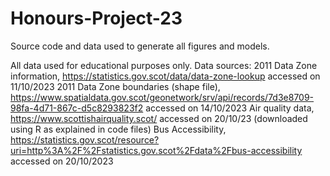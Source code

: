 # Honours-Project-23
Source code and data used to generate all figures and models. 

All data used for educational purposes only.
Data sources:
2011 Data Zone information, https://statistics.gov.scot/data/data-zone-lookup accessed on 11/10/2023
2011 Data Zone boundaries (shape file), https://www.spatialdata.gov.scot/geonetwork/srv/api/records/7d3e8709-98fa-4d71-867c-d5c8293823f2 accessed on 14/10/2023
Air quality data, https://www.scottishairquality.scot/ accessed on 20/10/23 (downloaded using R as explained in code files)
Bus Accessibility, https://statistics.gov.scot/resource?uri=http%3A%2F%2Fstatistics.gov.scot%2Fdata%2Fbus-accessibility accessed on 20/10/2023

